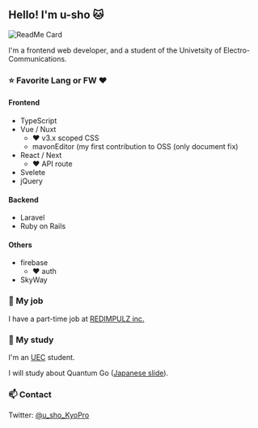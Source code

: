 <!--
![welcome](https://place-hold.it/200x100/111/17d339/fff.png&text=Welcome!&bold&italic&fontsize=20)
-->

## Hello!  I'm u-sho :cat:

![ReadMe Card](https://github-readme-stats.vercel.app/api?username=u-sho&theme=dracula)

<!--
**u-sho/u-sho** is a ✨ _special_ ✨ repository because its `README.md` (this file) appears on your GitHub profile.

Here are some ideas to get you started:

- 🔭 I’m currently working on ...
- 🌱 I’m currently learning ...
- 👯 I’m looking to collaborate on ...
- 🤔 I’m looking for help with ...
- 💬 Ask me about ...
- 📫 How to reach me: ...
- 😄 Pronouns: ...
- ⚡ Fun fact: ...
-->

I'm a frontend web developer, and a student of the Univetsity of Electro-Communications.

### :star: Favorite Lang or FW :heart:

#### Frontend

- TypeScript
- Vue / Nuxt
    - :heart: v3.x scoped CSS
    - mavonEditor (my first contribution to OSS (only document fix)
- React / Next
    - :heart: API route
- Svelete
- jQuery

#### Backend

- Laravel
- Ruby on Rails

#### Others

- firebase
    - :heart: auth
- SkyWay


<!--
### 🎮 Online games

sorted by play time

1. Go (weiqi, baduk)
    1. 野狐围棋 (foxwq)
    2. 囲碁クエスト (Go Quest)
2. Competitive Programing
    1. AtCoder
    2. ICPC (International College Programing Contest)
    3. Codeforces
-->

### 🔭 My job

I have a part-time job at [REDIMPULZ inc.](https://redimpulz.com/)

### 🌱 My study

I'm an [UEC](https://www.uec.ac.jp/) student.

I will study about Quantum Go ([Japanese slide](https://refined-github-html-preview.kidonng.workers.dev/u-sho/sotsuken/raw/master/quantum-go-rule.html)).

### 📫 Contact

Twitter: [@u_sho_KyoPro](https://twitter.com/u_sho_KyoPro)
